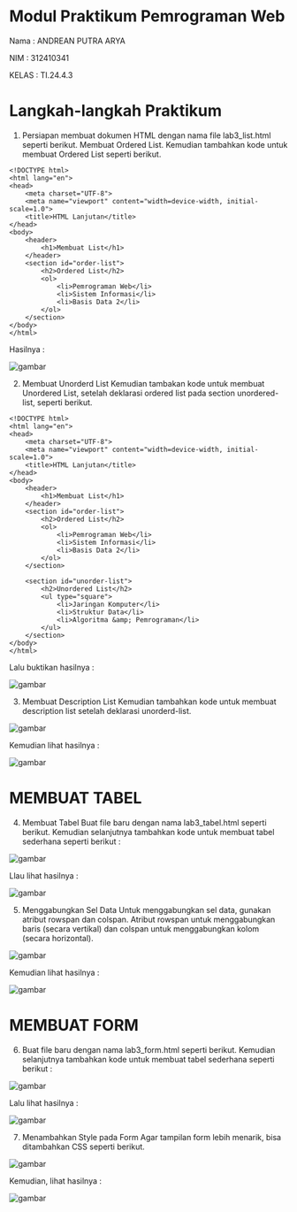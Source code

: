 # Modul Praktikum Pemrograman Web

Nama : ANDREAN PUTRA ARYA

NIM : 312410341

KELAS : TI.24.4.3

# Langkah-langkah Praktikum
1. Persiapan membuat dokumen HTML dengan nama file lab3_list.html seperti berikut. Membuat Ordered List. 
Kemudian tambahkan kode untuk membuat Ordered List seperti berikut.
```
<!DOCTYPE html>
<html lang="en">
<head>
    <meta charset="UTF-8">
    <meta name="viewport" content="width=device-width, initial-scale=1.0">
    <title>HTML Lanjutan</title>
</head>
<body>
    <header>
        <h1>Membuat List</h1>
    </header>
    <section id="order-list">
        <h2>Ordered List</h2>
        <ol>
            <li>Pemrograman Web</li>
            <li>Sistem Informasi</li>
            <li>Basis Data 2</li>
        </ol>
    </section>
</body>
</html>
```

Hasilnya : 

![gambar](https://github.com/andreanbadeh/Lab3Web/blob/a99bd2d7c0e05b556371c98bc0833851fe9697e8/images/Screenshot%20from%202025-10-08%2018-52-09.png)

2. Membuat Unorderd List
Kemudian tambakan kode untuk membuat Unordered List, setelah deklarasi ordered list pada section unordered-list, seperti berikut.
```
<!DOCTYPE html>
<html lang="en">
<head>
    <meta charset="UTF-8">
    <meta name="viewport" content="width=device-width, initial-scale=1.0">
    <title>HTML Lanjutan</title>
</head>
<body>
    <header>
        <h1>Membuat List</h1>
    </header>
    <section id="order-list">
        <h2>Ordered List</h2>
        <ol>
            <li>Pemrograman Web</li>
            <li>Sistem Informasi</li>
            <li>Basis Data 2</li>
        </ol>
    </section>

    <section id="unorder-list">
        <h2>Unordered List</h2>
        <ul type="square">
            <li>Jaringan Komputer</li>
            <li>Struktur Data</li>
            <li>Algoritma &amp; Pemrograman</li>
        </ul>
    </section>
</body>
</html>
```
Lalu buktikan hasilnya :

![gambar](https://github.com/andreanbadeh/Lab3Web/blob/e72ac7e50c0592869dee2b59d7152a506de32133/images/Screenshot%20from%202025-10-08%2018-56-13.png)

3. Membuat Description List
Kemudian tambahkan kode untuk membuat description list setelah deklarasi unorderd-list.

![gambar](https://raw.githubusercontent.com/M-Rakha/Lab3Web/8603c389fd644ef7a66e0bdba3f236b7fe664162/code2.3.png)

Kemudian lihat hasilnya :

![gambar](https://raw.githubusercontent.com/M-Rakha/Lab3Web/8603c389fd644ef7a66e0bdba3f236b7fe664162/Cuplikan%20layar%202025-10-07%20185900.png)

# MEMBUAT TABEL
4. Membuat Tabel
Buat file baru dengan nama lab3_tabel.html seperti berikut.
Kemudian selanjutnya tambahkan kode untuk membuat tabel sederhana seperti berikut :

![gambar](https://raw.githubusercontent.com/M-Rakha/Lab3Web/65ced938969cc60bc7dee07fa47942c4fbdddbe5/2.png)

Llau lihat hasilnya :

![gambar](https://raw.githubusercontent.com/M-Rakha/Lab3Web/65ced938969cc60bc7dee07fa47942c4fbdddbe5/Cuplikan%20layar%202025-10-07%20105452.png)

5. Menggabungkan Sel Data
Untuk menggabungkan sel data, gunakan atribut rowspan dan colspan. Atribut rowspan untuk menggabungkan baris (secara vertikal) dan colspan untuk menggabungkan kolom (secara horizontal).

![gambar](https://raw.githubusercontent.com/M-Rakha/Lab3Web/e6afb60f4b56df41d49640205c53bfa8ab82855d/2.1png.png)

Kemudian lihat hasilnya :

![gambar](https://raw.githubusercontent.com/M-Rakha/Lab3Web/e6afb60f4b56df41d49640205c53bfa8ab82855d/Cuplikan%20layar%202025-10-07%20110030.png)

# MEMBUAT FORM
6. Buat file baru dengan nama lab3_form.html seperti berikut.
Kemudian selanjutnya tambahkan kode untuk membuat tabel sederhana seperti berikut :

![gambar](https://raw.githubusercontent.com/M-Rakha/Lab3Web/160e18dcbd9e04c69a6f6949fab1cbb90b98a929/Cuplikan%20layar%202025-10-07%20110713.png)

Lalu lihat hasilnya :

![gambar](https://raw.githubusercontent.com/M-Rakha/Lab3Web/160e18dcbd9e04c69a6f6949fab1cbb90b98a929/Cuplikan%20layar%202025-10-07%20110727.png)

7. Menambahkan Style pada Form
Agar tampilan form lebih menarik, bisa ditambahkan CSS seperti berikut.

![gambar](https://raw.githubusercontent.com/M-Rakha/Lab3Web/15495b9cd4463061509713d55bfa78f791029493/2.2png.png)

Kemudian, lihat hasilnya :

![gambar](https://raw.githubusercontent.com/M-Rakha/Lab3Web/15495b9cd4463061509713d55bfa78f791029493/Cuplikan%20layar%202025-10-07%20111205.png)

